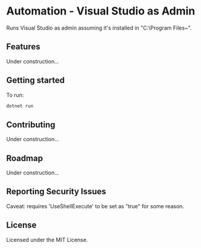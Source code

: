 # Automation - Visual Studio as Admin
Runs Visual Studio as admin assuming it's installed in "C:\Program Files\~".

## Features
Under construction...

## Getting started
To run:
```bash
dotnet run
```

## Contributing
Under construction...

## Roadmap
Under construction...

## Reporting Security Issues
Caveat: requires 'UseShellExecute' to be set as "true" for some reason.

## License
Licensed under the MIT License.